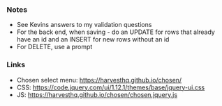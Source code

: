 ### Notes

- See Kevins answers to my validation questions
- For the back end, when saving - do an UPDATE for rows that already have an id and an INSERT for new rows without an id
- For DELETE, use a prompt

### Links

- Chosen select menu: https://harvesthq.github.io/chosen/
- CSS: https://code.jquery.com/ui/1.12.1/themes/base/jquery-ui.css
- JS: https://harvesthq.github.io/chosen/chosen.jquery.js